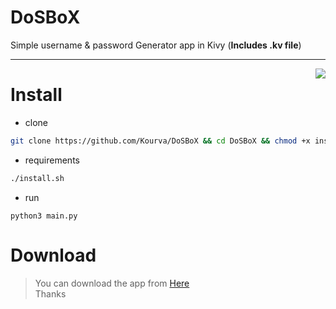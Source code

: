 # DoSBoX
Simple username &amp; password Generator app in Kivy (**Includes .kv file**)

---

<img src="https://github.com/Kourva/DoSBoX/blob/main/Preview.png" align="right" />

# Install
+ clone
```bash
git clone https://github.com/Kourva/DoSBoX && cd DoSBoX && chmod +x install.sh
```
+ requirements
```bash
./install.sh
```
+ run
```bahs
python3 main.py
```

# Download
> You can download the app from [Here](https://github.com/Kourva/DoSBoX/releases/download/v1.0/DoSBoX-1.0-arm64-v8a_armeabi-v7a-debug.apk)              
> Thanks
